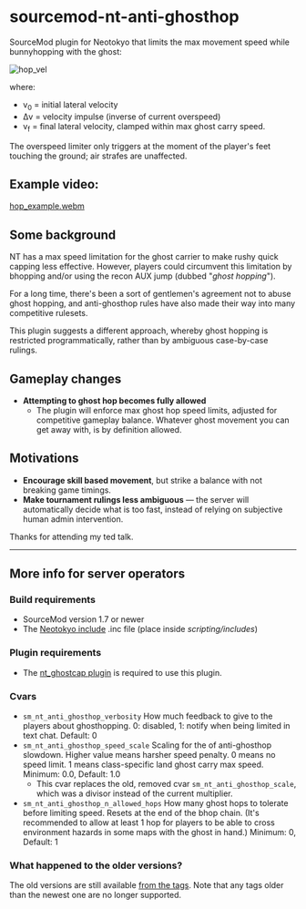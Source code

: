# sourcemod-nt-anti-ghosthop
SourceMod plugin for Neotokyo that limits the max movement speed while bunnyhopping with the ghost:

![hop_vel](https://github.com/Rainyan/sourcemod-nt-anti-ghosthop/assets/6595066/49cff622-c80e-4b1b-849d-b3f80d2d537d)

where:
* v<sub>0</sub> = initial lateral velocity
* Δv = velocity impulse (inverse of current overspeed)
* v<sub>f</sub> = final lateral velocity, clamped within max ghost carry speed.

The overspeed limiter only triggers at the moment of the player's feet touching the ground; air strafes are unaffected.

## Example video:

[hop_example.webm](https://github.com/Rainyan/sourcemod-nt-anti-ghosthop/assets/6595066/1502bdd3-8341-4cc4-ad64-7ab048ff111e)

## Some background
NT has a max speed limitation for the ghost carrier to make rushy quick capping less effective.
However, players could circumvent this limitation by bhopping and/or using the recon AUX jump (dubbed "*ghost hopping*").

For a long time, there's been a sort of gentlemen's agreement not to abuse ghost hopping,
and anti-ghosthop rules have also made their way into many competitive rulesets.

This plugin suggests a different approach, whereby ghost hopping is restricted programmatically, rather than by ambiguous case-by-case rulings.

## Gameplay changes

* **Attempting to ghost hop becomes fully allowed**
  * The plugin will enforce max ghost hop speed limits, adjusted for competitive gameplay balance. Whatever ghost movement you can get away with, is by definition allowed.

## Motivations

* **Encourage skill based movement**, but strike a balance with not breaking game timings.
* **Make tournament rulings less ambiguous** — the server will automatically decide what is too fast, instead of relying on subjective human admin intervention.

Thanks for attending my ted talk.

<hr>

## More info for server operators

### Build requirements
* SourceMod version 1.7 or newer
* The [Neotokyo include](https://github.com/softashell/sourcemod-nt-include) .inc file (place inside <i>scripting/includes</i>)

### Plugin requirements
* The [nt_ghostcap plugin](https://github.com/softashell/nt-sourcemod-plugins/blob/master/scripting/nt_ghostcap.sp) is required to use this plugin.

### Cvars
* `sm_nt_anti_ghosthop_verbosity` How much feedback to give to the players about ghosthopping. 0: disabled, 1: notify when being limited in text chat. Default: 0
* `sm_nt_anti_ghosthop_speed_scale` Scaling for the of anti-ghosthop slowdown. Higher value means harsher speed penalty. 0 means no speed limit. 1 means class-specific land ghost carry max speed. Minimum: 0.0, Default: 1.0
  * This cvar replaces the old, removed cvar `sm_nt_anti_ghosthop_scale`, which was a divisor instead of the current multiplier.
* `sm_nt_anti_ghosthop_n_allowed_hops` How many ghost hops to tolerate before limiting speed. Resets at the end of the bhop chain. (It's recommended to allow at least 1 hop for players to be able to cross environment hazards in some maps with the ghost in hand.) Minimum: 0, Default: 1

### What happened to the older versions?
The old versions are still available [from the tags](https://github.com/Rainyan/sourcemod-nt-anti-ghosthop/tags). Note that any tags older than the newest one are no longer supported.
